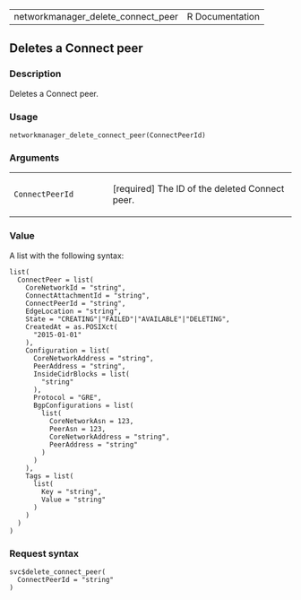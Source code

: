 <table style="width: 100%;">
<tbody>
<tr class="odd">
<td>networkmanager_delete_connect_peer</td>
<td style="text-align: right;">R Documentation</td>
</tr>
</tbody>
</table>

## Deletes a Connect peer

### Description

Deletes a Connect peer.

### Usage

    networkmanager_delete_connect_peer(ConnectPeerId)

### Arguments

<table>
<colgroup>
<col style="width: 35%" />
<col style="width: 65%" />
</colgroup>
<tbody>
<tr class="odd">
<td><code
id="networkmanager_delete_connect_peer_:_ConnectPeerId">ConnectPeerId</code></td>
<td><p>[required] The ID of the deleted Connect peer.</p></td>
</tr>
</tbody>
</table>

### Value

A list with the following syntax:

    list(
      ConnectPeer = list(
        CoreNetworkId = "string",
        ConnectAttachmentId = "string",
        ConnectPeerId = "string",
        EdgeLocation = "string",
        State = "CREATING"|"FAILED"|"AVAILABLE"|"DELETING",
        CreatedAt = as.POSIXct(
          "2015-01-01"
        ),
        Configuration = list(
          CoreNetworkAddress = "string",
          PeerAddress = "string",
          InsideCidrBlocks = list(
            "string"
          ),
          Protocol = "GRE",
          BgpConfigurations = list(
            list(
              CoreNetworkAsn = 123,
              PeerAsn = 123,
              CoreNetworkAddress = "string",
              PeerAddress = "string"
            )
          )
        ),
        Tags = list(
          list(
            Key = "string",
            Value = "string"
          )
        )
      )
    )

### Request syntax

    svc$delete_connect_peer(
      ConnectPeerId = "string"
    )
